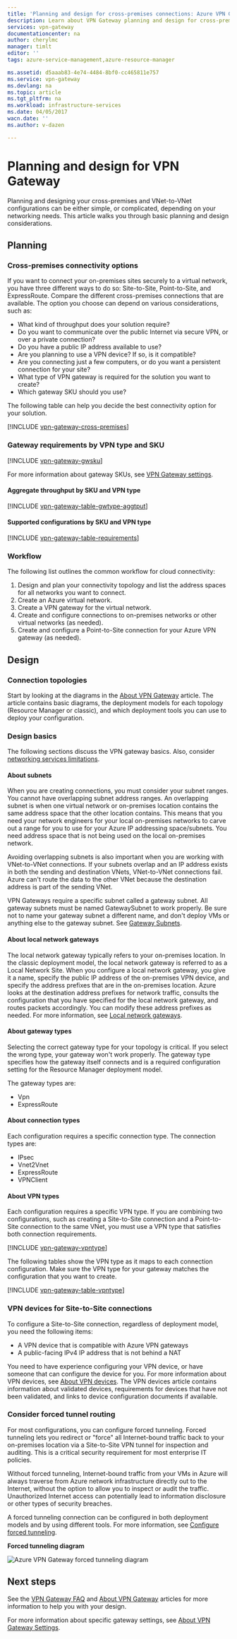 ```yaml
---
title: 'Planning and design for cross-premises connections: Azure VPN Gateway| Azure'
description: Learn about VPN Gateway planning and design for cross-premises, hybrid, and VNet-to-VNet connections
services: vpn-gateway
documentationcenter: na
author: cherylmc
manager: timlt
editor: ''
tags: azure-service-management,azure-resource-manager

ms.assetid: d5aaab83-4e74-4484-8bf0-cc465811e757
ms.service: vpn-gateway
ms.devlang: na
ms.topic: article
ms.tgt_pltfrm: na
ms.workload: infrastructure-services
ms.date: 04/05/2017
wacn.date: ''
ms.author: v-dazen

---
```

# Planning and design for VPN Gateway
Planning and designing your cross-premises and VNet-to-VNet configurations can be either simple, or complicated, depending on your networking needs. This article walks you through basic planning and design considerations.

## Planning
### <a name="compare"></a>Cross-premises connectivity options
If you want to connect your on-premises sites securely to a virtual network, you have three different ways to do so: Site-to-Site, Point-to-Site, and ExpressRoute. Compare the different cross-premises connections that are available. The option you choose can depend on various considerations, such as:

* What kind of throughput does your solution require?
* Do you want to communicate over the public Internet via secure VPN, or over a private connection?
* Do you have a public IP address available to use?
* Are you planning to use a VPN device? If so, is it compatible?
* Are you connecting just a few computers, or do you want a persistent connection for your site?
* What type of VPN gateway is required for the solution you want to create?
* Which gateway SKU should you use?

The following table can help you decide the best connectivity option for your solution.

[!INCLUDE [vpn-gateway-cross-premises](../../includes/vpn-gateway-cross-premises-include.md)]

### <a name="gwrequire"></a>Gateway requirements by VPN type and SKU
[!INCLUDE [vpn-gateway-gwsku](../../includes/vpn-gateway-gwsku-include.md)]

For more information about gateway SKUs, see [VPN Gateway settings](vpn-gateway-about-vpn-gateway-settings.md#gwsku).

#### Aggregate throughput by SKU and VPN type
[!INCLUDE [vpn-gateway-table-gwtype-aggtput](../../includes/vpn-gateway-table-gwtype-aggtput-include.md)]

#### Supported configurations by SKU and VPN type
[!INCLUDE [vpn-gateway-table-requirements](../../includes/vpn-gateway-table-requirements-include.md)]

### <a name="wf"></a>Workflow
The following list outlines the common workflow for cloud connectivity:

1. Design and plan your connectivity topology and list the address spaces for all networks you want to connect.
2. Create an Azure virtual network. 
3. Create a VPN gateway for the virtual network.
4. Create and configure connections to on-premises networks or other virtual networks (as needed).
5. Create and configure a Point-to-Site connection for your Azure VPN gateway (as needed).

## Design
### <a name="topologies"></a>Connection topologies
Start by looking at the diagrams in the [About VPN Gateway](vpn-gateway-about-vpngateways.md) article. The article contains basic diagrams, the deployment models for each topology (Resource Manager or classic), and which deployment tools you can use to deploy your configuration.   

### <a name="designbasics"></a>Design basics
The following sections discuss the VPN gateway basics. Also, consider [networking services limitations](../azure-subscription-service-limits.md#networking-limits).

#### <a name="subnets"></a>About subnets
When you are creating connections, you must consider your subnet ranges. You cannot have overlapping subnet address ranges. An overlapping subnet is when one virtual network or on-premises location contains the same address space that the other location contains. This means that you need your network engineers for your local on-premises networks to carve out a range for you to use for your Azure IP addressing space/subnets. You need address space that is not being used on the local on-premises network. 

Avoiding overlapping subnets is also important when you are working with VNet-to-VNet connections. If your subnets overlap and an IP address exists in both the sending and destination VNets, VNet-to-VNet connections fail. Azure can't route the data to the other VNet because the destination address is part of the sending VNet. 

VPN Gateways require a specific subnet called a gateway subnet. All gateway subnets must be named GatewaySubnet to work properly. Be sure not to name your gateway subnet a different name, and don't deploy VMs or anything else to the gateway subnet. See [Gateway Subnets](vpn-gateway-about-vpn-gateway-settings.md#gwsub).

#### <a name="local"></a>About local network gateways
The local network gateway typically refers to your on-premises location. In the classic deployment model, the local network gateway is referred to as a Local Network Site. When you configure a local network gateway, you give it a name, specify the public IP address of the on-premises VPN device, and specify the address prefixes that are in the on-premises location. Azure looks at the destination address prefixes for network traffic, consults the configuration that you have specified for the local network gateway, and routes packets accordingly. You can modify these address prefixes as needed. For more information, see [Local network gateways](vpn-gateway-about-vpn-gateway-settings.md#lng).

#### <a name="gwtype"></a>About gateway types
Selecting the correct gateway type for your topology is critical. If you select the wrong type, your gateway won't work properly. The gateway type specifies how the gateway itself connects and is a required configuration setting for the Resource Manager deployment model.

The gateway types are:

* Vpn
* ExpressRoute

#### <a name="connectiontype"></a>About connection types
Each configuration requires a specific connection type. The connection types are:

* IPsec
* Vnet2Vnet
* ExpressRoute
* VPNClient

#### <a name="vpntype"></a>About VPN types
Each configuration requires a specific VPN type. If you are combining two configurations, such as creating a Site-to-Site connection and a Point-to-Site connection to the same VNet, you must use a VPN type that satisfies both connection requirements.

[!INCLUDE [vpn-gateway-vpntype](../../includes/vpn-gateway-vpntype-include.md)]

The following tables show the VPN type as it maps to each connection configuration. Make sure the VPN type for your gateway matches the configuration that you want to create. 

[!INCLUDE [vpn-gateway-table-vpntype](../../includes/vpn-gateway-table-vpntype-include.md)]

### <a name="devices"></a>VPN devices for Site-to-Site connections
To configure a Site-to-Site connection, regardless of deployment model, you need the following items:

* A VPN device that is compatible with Azure VPN gateways
* A public-facing IPv4 IP address that is not behind a NAT

You need to have experience configuring your VPN device, or have someone that can configure the device for you. For more information about VPN devices, see [About VPN devices](vpn-gateway-about-vpn-devices.md). The VPN devices article contains information about validated devices, requirements for devices that have not been validated, and links to device configuration documents if available.

### <a name="forcedtunnel"></a>Consider forced tunnel routing
For most configurations, you can configure forced tunneling. Forced tunneling lets you redirect or "force" all Internet-bound traffic back to your on-premises location via a Site-to-Site VPN tunnel for inspection and auditing. This is a critical security requirement for most enterprise IT policies. 

Without forced tunneling, Internet-bound traffic from your VMs in Azure will always traverse from Azure network infrastructure directly out to the Internet, without the option to allow you to inspect or audit the traffic. Unauthorized Internet access can potentially lead to information disclosure or other types of security breaches.

A forced tunneling connection can be configured in both deployment models and by using different tools. For more information, see [Configure forced tunneling](vpn-gateway-forced-tunneling-rm.md).

**Forced tunneling diagram**

![Azure VPN Gateway forced tunneling diagram](./media/vpn-gateway-plan-design/forced-tunneling-diagram.png)

## Next steps
See the [VPN Gateway FAQ](vpn-gateway-vpn-faq.md) and [About VPN Gateway](vpn-gateway-about-vpngateways.md) articles for more information to help you with your design.

For more information about specific gateway settings, see [About VPN Gateway Settings](vpn-gateway-about-vpn-gateway-settings.md).
